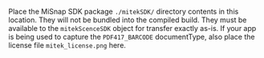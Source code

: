 Place the MiSnap SDK package `./mitekSDK/` directory contents in this location.
They will not be bundled into the compiled build. They must be available to the `mitekScenceSDK` object for transfer exactly as-is.
If your app is being used to capture the `PDF417_BARCODE` documentType, also place the license file `mitek_license.png` here.
